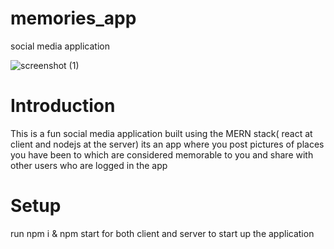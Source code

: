 # memories_app
social media application

![screenshot (1)](https://user-images.githubusercontent.com/12908239/204260069-801ea99e-862b-44de-9892-d680e3ea303a.png)

# Introduction
This is a fun social media application built using the MERN stack( react at client and nodejs at the server)
its an app where you post pictures of places you have been to which are considered memorable to you and share with other users who are logged in the app

# Setup
run npm i & npm start for both client and server to start up the application 
